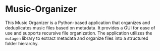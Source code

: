 # Music-Organizer
This Music Organizer is a Python-based application that organizes and deduplicates music files based on metadata. It provides a GUI for ease of use and supports recursive file organization. The application utilizes the `mutagen` library to extract metadata and organize files into a structured folder hierarchy.
